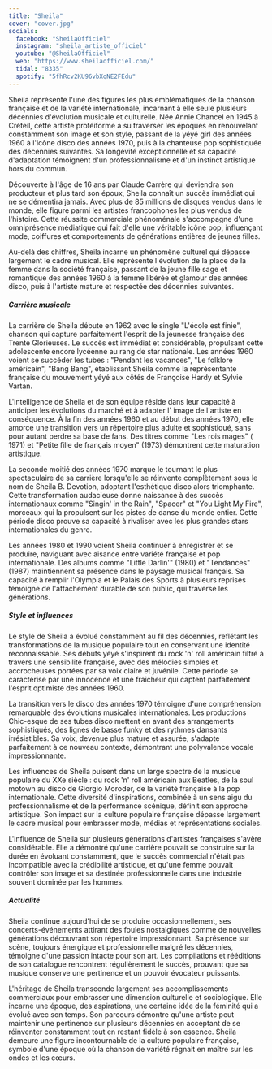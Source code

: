 ```yaml
---
title: "Sheila"
cover: "cover.jpg"
socials:
  facebook: "SheilaOfficiel"
  instagram: "sheila_artiste_officiel"
  youtube: "@SheilaOfficiel"
  web: "https://www.sheilaofficiel.com/"
  tidal: "8335"
  spotify: "5fhRcv2KU96vbXqNE2FEdu"
---
```


Sheila représente l'une des figures les plus emblématiques de la chanson française et de la variété internationale,
incarnant à elle seule plusieurs décennies d'évolution musicale et culturelle. Née Annie Chancel en 1945 à Créteil,
cette artiste protéiforme a su traverser les époques en renouvelant constamment son image et son style, passant de la
yéyé girl des années 1960 à l'icône disco des années 1970, puis à la chanteuse pop sophistiquée des décennies suivantes.
Sa longévité exceptionnelle et sa capacité d'adaptation témoignent d'un professionnalisme et d'un instinct artistique
hors du commun.

Découverte à l'âge de 16 ans par Claude Carrère qui deviendra son producteur et plus tard son époux, Sheila connaît un
succès immédiat qui ne se démentira jamais. Avec plus de 85 millions de disques vendus dans le monde, elle figure parmi
les artistes francophones les plus vendus de l'histoire. Cette réussite commerciale phénoménale s'accompagne d'une
omniprésence médiatique qui fait d'elle une véritable icône pop, influençant mode, coiffures et comportements de
générations entières de jeunes filles.

Au-delà des chiffres, Sheila incarne un phénomène culturel qui dépasse largement le cadre musical. Elle représente
l'évolution de la place de la femme dans la société française, passant de la jeune fille sage et romantique des années
1960 à la femme libérée et glamour des années disco, puis à l'artiste mature et respectée des décennies suivantes.

##### Carrière musicale

La carrière de Sheila débute en 1962 avec le single "L'école est finie", chanson qui capture parfaitement l'esprit de la
jeunesse française des Trente Glorieuses. Le succès est immédiat et considérable, propulsant cette adolescente encore
lycéenne au rang de star nationale. Les années 1960 voient se succéder les tubes : "Pendant les vacances", "Le folklore
américain", "Bang Bang", établissant Sheila comme la représentante française du mouvement yéyé aux côtés de Françoise
Hardy et Sylvie Vartan.

L'intelligence de Sheila et de son équipe réside dans leur capacité à anticiper les évolutions du marché et à adapter l'
image de l'artiste en conséquence. À la fin des années 1960 et au début des années 1970, elle amorce une transition vers
un répertoire plus adulte et sophistiqué, sans pour autant perdre sa base de fans. Des titres comme "Les rois mages" (
1971) et "Petite fille de français moyen" (1973) démontrent cette maturation artistique.

La seconde moitié des années 1970 marque le tournant le plus spectaculaire de sa carrière lorsqu'elle se réinvente
complètement sous le nom de Sheila B. Devotion, adoptant l'esthétique disco alors triomphante. Cette transformation
audacieuse donne naissance à des succès internationaux comme "Singin' in the Rain", "Spacer" et "You Light My Fire",
morceaux qui la propulsent sur les pistes de danse du monde entier. Cette période disco prouve sa capacité à rivaliser
avec les plus grandes stars internationales du genre.

Les années 1980 et 1990 voient Sheila continuer à enregistrer et se produire, naviguant avec aisance entre variété
française et pop internationale. Des albums comme "Little Darlin'" (1980) et "Tendances" (1987) maintiennent sa présence
dans le paysage musical français. Sa capacité à remplir l'Olympia et le Palais des Sports à plusieurs reprises témoigne
de l'attachement durable de son public, qui traverse les générations.

##### Style et influences

Le style de Sheila a évolué constamment au fil des décennies, reflétant les transformations de la musique populaire tout
en conservant une identité reconnaissable. Ses débuts yéyé s'inspirent du rock 'n' roll américain filtré à travers une
sensibilité française, avec des mélodies simples et accrocheuses portées par sa voix claire et juvénile. Cette période
se caractérise par une innocence et une fraîcheur qui captent parfaitement l'esprit optimiste des années 1960.

La transition vers le disco des années 1970 témoigne d'une compréhension remarquable des évolutions musicales
internationales. Les productions Chic-esque de ses tubes disco mettent en avant des arrangements sophistiqués, des
lignes de basse funky et des rythmes dansants irrésistibles. Sa voix, devenue plus mature et assurée, s'adapte
parfaitement à ce nouveau contexte, démontrant une polyvalence vocale impressionnante.

Les influences de Sheila puisent dans un large spectre de la musique populaire du XXe siècle : du rock 'n' roll
américain aux Beatles, de la soul motown au disco de Giorgio Moroder, de la variété française à la pop internationale.
Cette diversité d'inspirations, combinée à un sens aigu du professionnalisme et de la performance scénique, définit son
approche artistique. Son impact sur la culture populaire française dépasse largement le cadre musical pour embrasser
mode, médias et représentations sociales.

L'influence de Sheila sur plusieurs générations d'artistes françaises s'avère considérable. Elle a démontré qu'une
carrière pouvait se construire sur la durée en évoluant constamment, que le succès commercial n'était pas incompatible
avec la crédibilité artistique, et qu'une femme pouvait contrôler son image et sa destinée professionnelle dans une
industrie souvent dominée par les hommes.

##### Actualité

Sheila continue aujourd'hui de se produire occasionnellement, ses concerts-événements attirant des foules nostalgiques
comme de nouvelles générations découvrant son répertoire impressionnant. Sa présence sur scène, toujours énergique et
professionnelle malgré les décennies, témoigne d'une passion intacte pour son art. Les compilations et rééditions de son
catalogue rencontrent régulièrement le succès, prouvant que sa musique conserve une pertinence et un pouvoir évocateur
puissants.

L'héritage de Sheila transcende largement ses accomplissements commerciaux pour embrasser une dimension culturelle et
sociologique. Elle incarne une époque, des aspirations, une certaine idée de la féminité qui a évolué avec son temps.
Son parcours démontre qu'une artiste peut maintenir une pertinence sur plusieurs décennies en acceptant de se réinventer
constamment tout en restant fidèle à son essence. Sheila demeure une figure incontournable de la culture populaire
française, symbole d'une époque où la chanson de variété régnait en maître sur les ondes et les cœurs.
